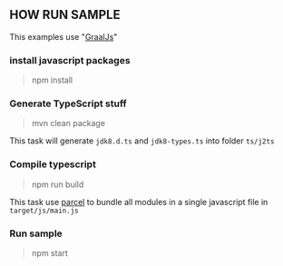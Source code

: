 ## HOW RUN SAMPLE

This examples use "[GraalJs](https://github.com/graalvm/graaljs)"

### install javascript packages

> npm install

### Generate TypeScript stuff

> mvn clean package

This task will generate `jdk8.d.ts` and `jdk8-types.ts` into folder `ts/j2ts`

### Compile typescript

> npm run build

This task use [parcel](https://parceljs.org/) to bundle all modules in a single javascript file in `target/js/main.js`

### Run sample

> npm start
